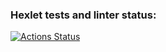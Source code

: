 ### Hexlet tests and linter status:
[![Actions Status](https://github.com/kzhvnkv/layout-designer-project-lvl2/workflows/hexlet-check/badge.svg)](https://github.com/kzhvnkv/layout-designer-project-lvl2/actions)